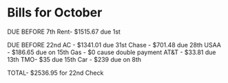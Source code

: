 # Bills for October
DUE BEFORE 7th
Rent- $1515.67 due 1st

DUE BEFORE 22nd
AC - $1341.01 due 31st
Chase - $701.48 due 28th
USAA - $186.65 due on 15th
Gas - $0 cause double payment
AT&T - $33.81 due 13th
TMO- $35 due 15th
Car - $239 due on 8th

TOTAL- $2536.95 for 22nd Check

